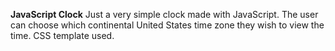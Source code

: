**JavaScript Clock**
Just a very simple clock made with JavaScript.  The user can choose which continental United States time zone they wish to view the time.
CSS template used.